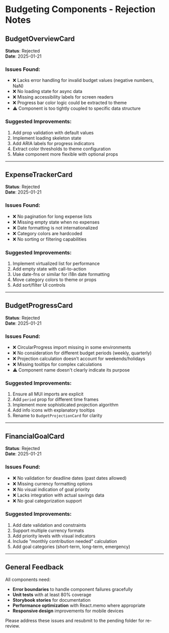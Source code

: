 # Budgeting Components - Rejection Notes

## BudgetOverviewCard
**Status**: Rejected  
**Date**: 2025-01-21

### Issues Found:
- ❌ Lacks error handling for invalid budget values (negative numbers, NaN)
- ❌ No loading state for async data
- ❌ Missing accessibility labels for screen readers
- ❌ Progress bar color logic could be extracted to theme
- ⚠️ Component is too tightly coupled to specific data structure

### Suggested Improvements:
1. Add prop validation with default values
2. Implement loading skeleton state
3. Add ARIA labels for progress indicators
4. Extract color thresholds to theme configuration
5. Make component more flexible with optional props

---

## ExpenseTrackerCard
**Status**: Rejected  
**Date**: 2025-01-21

### Issues Found:
- ❌ No pagination for long expense lists
- ❌ Missing empty state when no expenses
- ❌ Date formatting is not internationalized
- ❌ Category colors are hardcoded
- ❌ No sorting or filtering capabilities

### Suggested Improvements:
1. Implement virtualized list for performance
2. Add empty state with call-to-action
3. Use date-fns or similar for i18n date formatting
4. Move category colors to theme or props
5. Add sort/filter UI controls

---

## BudgetProgressCard
**Status**: Rejected  
**Date**: 2025-01-21

### Issues Found:
- ❌ CircularProgress import missing in some environments
- ❌ No consideration for different budget periods (weekly, quarterly)
- ❌ Projection calculation doesn't account for weekends/holidays
- ❌ Missing tooltips for complex calculations
- ⚠️ Component name doesn't clearly indicate its purpose

### Suggested Improvements:
1. Ensure all MUI imports are explicit
2. Add `period` prop for different time frames
3. Implement more sophisticated projection algorithm
4. Add info icons with explanatory tooltips
5. Rename to `BudgetProjectionCard` for clarity

---

## FinancialGoalCard
**Status**: Rejected  
**Date**: 2025-01-21

### Issues Found:
- ❌ No validation for deadline dates (past dates allowed)
- ❌ Missing currency formatting options
- ❌ No visual indication of goal priority
- ❌ Lacks integration with actual savings data
- ❌ No goal categorization support

### Suggested Improvements:
1. Add date validation and constraints
2. Support multiple currency formats
3. Add priority levels with visual indicators
4. Include "monthly contribution needed" calculation
5. Add goal categories (short-term, long-term, emergency)

---

## General Feedback

All components need:
- **Error boundaries** to handle component failures gracefully
- **Unit tests** with at least 80% coverage
- **Storybook stories** for documentation
- **Performance optimization** with React.memo where appropriate
- **Responsive design** improvements for mobile devices

Please address these issues and resubmit to the pending folder for re-review.